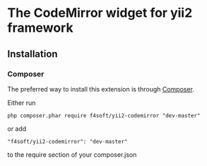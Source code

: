 
# The CodeMirror widget for yii2 framework


## Installation

### Composer

The preferred way to install this extension is through [Composer](http://getcomposer.org/).

Either run

	php composer.phar require f4soft/yii2-codemirror "dev-master"

or add

	"f4soft/yii2-codemirror": "dev-master"

to the require section of your composer.json
